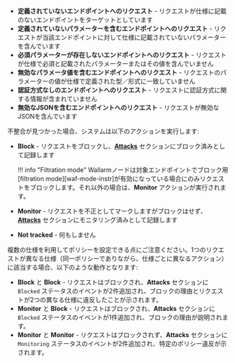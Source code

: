 * **定義されていないエンドポイントへのリクエスト** - リクエストが仕様に記載のないエンドポイントをターゲットとしています
* **定義されていないパラメーターを含むエンドポイントへのリクエスト** - リクエストが当該エンドポイントに対して仕様に記載されていないパラメーターを含んでいます
* **必須パラメーターが存在しないエンドポイントへのリクエスト** - リクエストが仕様で必須と記載されたパラメーターまたはその値を含んでいません
* **無効なパラメータ値を含むエンドポイントへのリクエスト** - リクエストのパラメーターの値が仕様で定義された型／形式に一致していません
* **認証方式なしのエンドポイントへのリクエスト** - リクエストに認証方式に関する情報が含まれていません
* **無効なJSONを含むエンドポイントへのリクエスト** - リクエストが無効なJSONを含んでいます

不整合が見つかった場合、システムは以下のアクションを実行します:

* **Block** - リクエストをブロックし、[**Attacks**](../user-guides/events/check-attack.md) セクションにブロック済みとして記録します

    !!! info "Filtration mode"
        Wallarmノードは対象エンドポイントでブロック用[filtration mode][waf-mode-instr]が有効になっている場合にのみリクエストをブロックします。それ以外の場合は、**Monitor** アクションが実行されます。

* **Monitor** - リクエストを不正としてマークしますがブロックはせず、[**Attacks**](../user-guides/events/check-attack.md) セクションにモニタリング済みとして記録します
* **Not tracked** - 何もしません

複数の仕様を利用してポリシーを設定できる点にご注意ください。1つのリクエストが異なる仕様（同一ポリシーでありながら、仕様ごとに異なるアクション）に該当する場合、以下のような動作となります:

* **Block** と **Block** - リクエストはブロックされ、**Attacks** セクションに `Blocked` ステータスのイベントが2件追加され、ブロックの理由とリクエストが2つの異なる仕様に違反したことが示されます。
* **Monitor** と **Block** - リクエストはブロックされ、**Attacks** セクションに `Blocked` ステータスのイベントが1件追加され、ブロックの理由が説明されます。
* **Monitor** と **Monitor** - リクエストはブロックされず、**Attacks** セクションに `Monitoring` ステータスのイベントが2件追加され、特定のポリシー違反が示されます。